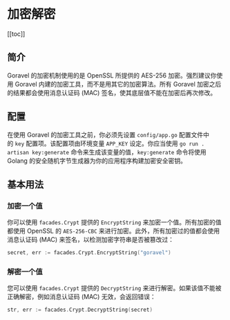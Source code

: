 # 加密解密

[[toc]]

## 简介

Goravel 的加密机制使用的是 OpenSSL 所提供的 AES-256 加密。强烈建议你使用 Goravel 内建的加密工具，而不是用其它的加密算法。所有 Goravel 加密之后的结果都会使用消息认证码 (MAC) 签名，使其底层值不能在加密后再次修改。

## 配置

在使用 Goravel 的加密工具之前，你必须先设置 `config/app.go` 配置文件中的 `key` 配置项。该配置项由环境变量 `APP_KEY` 设定。你应当使用 `go run . artisan key:generate` 命令来生成该变量的值，`key:generate` 命令将使用 Golang 的安全随机字节生成器为你的应用程序构建加密安全密钥。

## 基本用法

### 加密一个值

你可以使用 `facades.Crypt` 提供的 `EncryptString` 来加密一个值。所有加密的值都使用 OpenSSL 的 `AES-256-CBC` 来进行加密。此外，所有加密过的值都会使用消息认证码 (MAC) 来签名，以检测加密字符串是否被篡改过：

```go
secret, err := facades.Crypt.EncryptString("goravel")
```

### 解密一个值

您可以使用 `facades.Crypt` 提供的 `DecryptString` 来进行解密。如果该值不能被正确解密，例如消息认证码 (MAC) 无效，会返回错误：

```go
str, err := facades.Crypt.DecryptString(secret)
```
